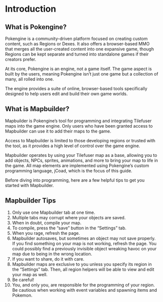# Introduction
## What is Pokengine?
Pokengine is a community-driven platform focused on creating custom content, such as Regions or Dexes. It also offers a browser-based MMO that merges all the user-created content into one expansive game, though Regions can be kept separate and turned into standalone games if their creators prefer. 

At its core, Pokengine is an engine, not a game itself. The game aspect is built by the users, meaning Pokengine isn’t just one game but a collection of many, all rolled into one.

The engine provides a suite of online, browser-based tools specifically designed to help users edit and build their own game worlds.

## What is Mapbuilder?
Mapbuilder is Pokengine’s tool for programming and integrating Tilefuser maps into the game engine. Only users who have been granted access to Mapbuilder can use it to add their maps to the game. 

Access to Mapbuilder is limited to those developing regions or trusted with the tool, as it provides a high level of control over the game engine.

Mapbuilder operates by using your Tilefuser map as a base, allowing you to add objects, NPCs, sprites, animations, and more to bring your map to life in the game. All map elements are implemented using Pokengine’s custom programming language, jCoad, which is the focus of this guide.

Before diving into programming, here are a few helpful tips to get you started with Mapbuilder.

## Mapbuilder Tips
1. Only use one Mapbuilder tab at one time.
2. Multiple tabs may corrupt where your objects are saved.
3. When in doubt, compile your map.
4. To compile, press the “save” button in the “Settings” tab.
5. When you rage, refresh the page.
6. Mapbuilder autosaves, but sometimes an object may not save properly. If you find something on your map is not working, refresh the page. You could possibly find a previously invisible object wreaking havoc on your map due to being in the wrong location.
7. If you want to share, do it with care.
8. Mapbuilder maps are exclusive to you unless you specify its region in the “Settings” tab. Then, all region helpers will be able to view and edit your map as well.
9. Be careful!
10. You, and only you, are responsible for the programming of your region. Be cautious when working with event variables and spawning items and Pokemon.
